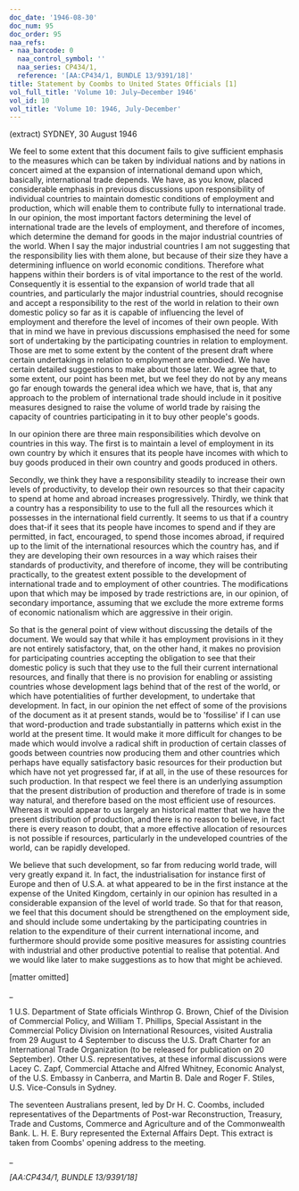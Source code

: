```yaml
---
doc_date: '1946-08-30'
doc_num: 95
doc_order: 95
naa_refs:
- naa_barcode: 0
  naa_control_symbol: ''
  naa_series: CP434/1,
  reference: '[AA:CP434/1, BUNDLE 13/9391/18]'
title: Statement by Coombs to United States Officials [1]
vol_full_title: 'Volume 10: July–December 1946'
vol_id: 10
vol_title: 'Volume 10: 1946, July-December'
---
```


(extract) SYDNEY, 30 August 1946

We feel to some extent that this document fails to give sufficient emphasis to the measures which can be taken by individual nations and by nations in concert aimed at the expansion of international demand upon which, basically, international trade depends. We have, as you know, placed considerable emphasis in previous discussions upon responsibility of individual countries to maintain domestic conditions of employment and production, which will enable them to contribute fully to international trade. In our opinion, the most important factors determining the level of international trade are the levels of employment, and therefore of incomes, which determine the demand for goods in the major industrial countries of the world. When I say the major industrial countries I am not suggesting that the responsibility lies with them alone, but because of their size they have a determining influence on world economic conditions. Therefore what happens within their borders is of vital importance to the rest of the world. Consequently it is essential to the expansion of world trade that all countries, and particularly the major industrial countries, should recognise and accept a responsibility to the rest of the world in relation to their own domestic policy so far as it is capable of influencing the level of employment and therefore the level of incomes of their own people. With that in mind we have in previous discussions emphasised the need for some sort of undertaking by the participating countries in relation to employment. Those are met to some extent by the content of the present draft where certain undertakings in relation to employment are embodied. We have certain detailed suggestions to make about those later. We agree that, to some extent, our point has been met, but we feel they do not by any means go far enough towards the general idea which we have, that is, that any approach to the problem of international trade should include in it positive measures designed to raise the volume of world trade by raising the capacity of countries participating in it to buy other people's goods.

In our opinion there are three main responsibilities which devolve on countries in this way. The first is to maintain a level of employment in its own country by which it ensures that its people have incomes with which to buy goods produced in their own country and goods produced in others.

Secondly, we think they have a responsibility steadily to increase their own levels of productivity, to develop their own resources so that their capacity to spend at home and abroad increases progressively. Thirdly, we think that a country has a responsibility to use to the full all the resources which it possesses in the international field currently. It seems to us that if a country does that-if it sees that its people have incomes to spend and if they are permitted, in fact, encouraged, to spend those incomes abroad, if required up to the limit of the international resources which the country has, and if they are developing their own resources in a way which raises their standards of productivity, and therefore of income, they will be contributing practically, to the greatest extent possible to the development of international trade and to employment of other countries. The modifications upon that which may be imposed by trade restrictions are, in our opinion, of secondary importance, assuming that we exclude the more extreme forms of economic nationalism which are aggressive in their origin.

So that is the general point of view without discussing the details of the document. We would say that while it has employment provisions in it they are not entirely satisfactory, that, on the other hand, it makes no provision for participating countries accepting the obligation to see that their domestic policy is such that they use to the full their current international resources, and finally that there is no provision for enabling or assisting countries whose development lags behind that of the rest of the world, or which have potentialities of further development, to undertake that development. In fact, in our opinion the net effect of some of the provisions of the document as it at present stands, would be to 'fossilise' if I can use that word-production and trade substantially in patterns which exist in the world at the present time. It would make it more difficult for changes to be made which would involve a radical shift in production of certain classes of goods between countries now producing them and other countries which perhaps have equally satisfactory basic resources for their production but which have not yet progressed far, if at all, in the use of these resources for such production. In that respect we feel there is an underlying assumption that the present distribution of production and therefore of trade is in some way natural, and therefore based on the most efficient use of resources. Whereas it would appear to us largely an historical matter that we have the present distribution of production, and there is no reason to believe, in fact there is every reason to doubt, that a more effective allocation of resources is not possible if resources, particularly in the undeveloped countries of the world, can be rapidly developed.

We believe that such development, so far from reducing world trade, will very greatly expand it. In fact, the industrialisation for instance first of Europe and then of U.S.A. at what appeared to be in the first instance at the expense of the United Kingdom, certainly in our opinion has resulted in a considerable expansion of the level of world trade. So that for that reason, we feel that this document should be strengthened on the employment side, and should include some undertaking by the participating countries in relation to the expenditure of their current international income, and furthermore should provide some positive measures for assisting countries with industrial and other productive potential to realise that potential. And we would like later to make suggestions as to how that might be achieved.

[matter omitted]

 _

1 U.S. Department of State officials Winthrop G. Brown, Chief of the Division of Commercial Policy, and William T. Phillips, Special Assistant in the Commercial Policy Division on International Resources, visited Australia from 29 August to 4 September to discuss the U.S. Draft Charter for an International Trade Organization (to be released for publication on 20 September). Other U.S. representatives, at these informal discussions were Lacey C. Zapf, Commercial Attache and Alfred Whitney, Economic Analyst, of the U.S. Embassy in Canberra, and Martin B. Dale and Roger F. Stiles, U.S. Vice-Consuls in Sydney.

The seventeen Australians present, led by Dr H. C. Coombs, included representatives of the Departments of Post-war Reconstruction, Treasury, Trade and Customs, Commerce and Agriculture and of the Commonwealth Bank. L. H. E. Bury represented the External Affairs Dept. This extract is taken from Coombs' opening address to the meeting.

_

 _[AA:CP434/1, BUNDLE 13/9391/18]_